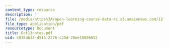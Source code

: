 ```yaml
---
content_type: resource
description: ''
file: /media/https%3A/open-learning-course-data-rc.s3.amazonaws.com/12-109-petrology-fall-2005/c038ab34d5152276c25d20ee18696652_Oct13notes.pdf
file_type: application/pdf
resourcetype: Document
title: Oct13notes.pdf
uid: c038ab34-d515-2276-c25d-20ee18696652
---
```

